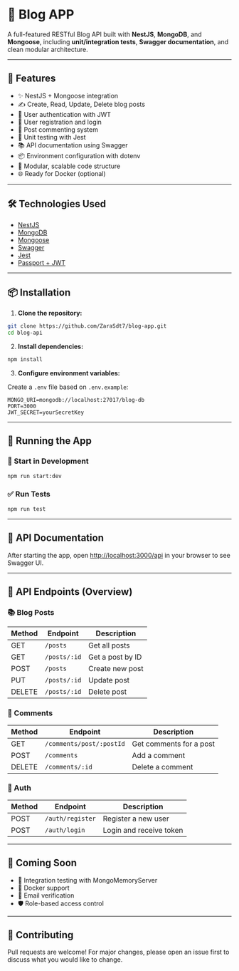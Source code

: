 # 📝 Blog APP

A full-featured RESTful Blog API built with **NestJS**, **MongoDB**, and **Mongoose**, including **unit/integration tests**, **Swagger documentation**, and clean modular architecture.

---

## 🚀 Features

- ✨ NestJS + Mongoose integration
- ✍️ Create, Read, Update, Delete blog posts
- 🔐 User authentication with JWT
- 👤 User registration and login
- 💬 Post commenting system
- 🧪 Unit testing with Jest
- 📚 API documentation using Swagger
- 📦 Environment configuration with dotenv
- 🧱 Modular, scalable code structure
- 🌐 Ready for Docker (optional)

---


## 🛠️ Technologies Used

- [NestJS](https://nestjs.com/)
- [MongoDB](https://www.mongodb.com/)
- [Mongoose](https://mongoosejs.com/)
- [Swagger](https://swagger.io/)
- [Jest](https://jestjs.io/)
- [Passport + JWT](https://docs.nestjs.com/security/authentication)

---

## 📦 Installation

1. **Clone the repository:**

```bash
git clone https://github.com/ZaraSdt7/blog-app.git
cd blog-api
```

2. **Install dependencies:**

```bash
npm install
```

3. **Configure environment variables:**

Create a `.env` file based on `.env.example`:

```env
MONGO_URI=mongodb://localhost:27017/blog-db
PORT=3000
JWT_SECRET=yourSecretKey
```

---

## 🧪 Running the App

### 📌 Start in Development

```bash
npm run start:dev
```

### ✅ Run Tests

```bash
npm run test
```

---

## 🧭 API Documentation

After starting the app, open [http://localhost:3000/api](http://localhost:3000/api) in your browser to see Swagger UI.

---

## 🧰 API Endpoints (Overview)

### 📚 Blog Posts

| Method | Endpoint     | Description      |
| ------ | ------------ | ---------------- |
| GET    | `/posts`     | Get all posts    |
| GET    | `/posts/:id` | Get a post by ID |
| POST   | `/posts`     | Create new post  |
| PUT    | `/posts/:id` | Update post      |
| DELETE | `/posts/:id` | Delete post      |

### 💬 Comments

| Method | Endpoint                 | Description             |
| ------ | ------------------------ | ----------------------- |
| GET    | `/comments/post/:postId` | Get comments for a post |
| POST   | `/comments`              | Add a comment           |
| DELETE | `/comments/:id`          | Delete a comment        |

### 🔐 Auth

| Method | Endpoint         | Description             |
| ------ | ---------------- | ----------------------- |
| POST   | `/auth/register` | Register a new user     |
| POST   | `/auth/login`    | Login and receive token |

---

## 🚀 Coming Soon

- 🧪 Integration testing with MongoMemoryServer
- 🐳 Docker support
- 📩 Email verification
- 🛡️ Role-based access control

---

## 🤝 Contributing

Pull requests are welcome! For major changes, please open an issue first to discuss what you would like to change.




